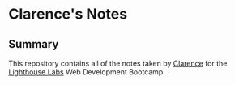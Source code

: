 # Clarence's Notes

## Summary 
This repository contains all of the notes taken by [Clarence](https://github.com/clarchiu) for the [Lighthouse Labs](https://www.lighthouselabs.ca/) Web Development Bootcamp.